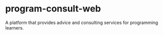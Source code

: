 # program-consult-web
A platform that provides advice and consulting services for programming learners.
